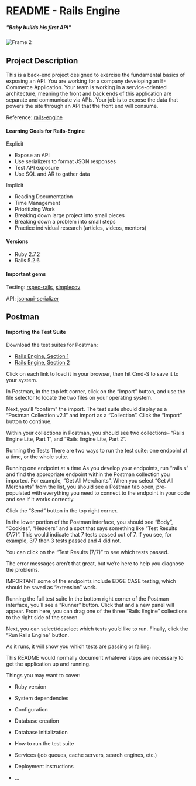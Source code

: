 # README - Rails Engine 
##### "Baby builds his first API"

![Frame 2](http://4.bp.blogspot.com/_1OtpoORxJIM/TUhJEOe9eWI/AAAAAAAADIY/yPGvKCFf4x0/s1600/I%2Bthink%2BI%2Bcan_train.jpg)

## Project Description 

This is a back-end project designed to exercise the fundamental basics of exposing an API. You are working for a company developing an E-Commerce Application. Your team is working in a service-oriented architecture, meaning the front and back ends of this application are separate and communicate via APIs. Your job is to expose the data that powers the site through an API that the front end will consume.

Reference: [rails-engine](https://backend.turing.edu/module3/projects/rails_engine_lite/)

#### Learning Goals for Rails-Engine

Explicit
- Expose an API
- Use serializers to format JSON responses 
- Test API exposure 
- Use SQL and AR to gather data

Implicit 
- Reading Documentation 
- Time Management 
- Prioritizing Work 
- Breaking down large project into small pieces 
- Breaking down a problem into small steps 
- Practice individual research (articles, videos, mentors)

#### Versions 

- Ruby 2.7.2
- Rails 5.2.6

#### Important gems

Testing: [rspec-rails](https://github.com/rspec/rspec-rails), [simplecov](https://github.com/simplecov-ruby/simplecov)

API: [jsonapi-serializer](https://github.com/fotinakis/jsonapi-serializers)

## Postman

#### Importing the Test Suite

Download the test suites for Postman:

- [Rails Engine, Section 1](https://backend.turing.edu/module3/projects/rails_engine_lite/RailsEngineSection1.postman_collection.json)
- [Rails Engine, Section 2](https://backend.turing.edu/module3/projects/rails_engine_lite/RailsEngineSection2.postman_collection.json)


Click on each link to load it in your browser, then hit Cmd-S to save it to your system.

In Postman, in the top left corner, click on the “Import” button, and use the file selector to locate the two files on your operating system.

Next, you’ll “confirm” the import. The test suite should display as a “Postman Collection v2.1” and import as a “Collection”. Click the “Import” button to continue.

Within your collections in Postman, you should see two collections– “Rails Engine Lite, Part 1”, and “Rails Engine Lite, Part 2”.

Running the Tests
There are two ways to run the test suite: one endpoint at a time, or the whole suite.

Running one endpoint at a time
As you develop your endpoints, run “rails s” and find the appropriate endpoint within the Postman collection you imported. For example, “Get All Merchants”. When you select “Get All Merchants” from the list, you should see a Postman tab open, pre-populated with everything you need to connect to the endpoint in your code and see if it works correctly.

Click the “Send” button in the top right corner.

In the lower portion of the Postman interface, you should see “Body”, “Cookies”, “Headers” and a spot that says something like “Test Results (7/7)”. This would indicate that 7 tests passed out of 7. If you see, for example, 3/7 then 3 tests passed and 4 did not.

You can click on the “Test Results (7/7)” to see which tests passed.

The error messages aren’t that great, but we’re here to help you diagnose the problems.

IMPORTANT some of the endpoints include EDGE CASE testing, which should be saved as “extension” work.

Running the full test suite
In the bottom right corner of the Postman interface, you’ll see a “Runner” button. Click that and a new panel will appear. From here, you can drag one of the three “Rails Engine” collections to the right side of the screen.

Next, you can select/deselect which tests you’d like to run. Finally, click the “Run Rails Engine” button.

As it runs, it will show you which tests are passing or failing.













This README would normally document whatever steps are necessary to get the
application up and running.

Things you may want to cover:

* Ruby version

* System dependencies

* Configuration

* Database creation

* Database initialization

* How to run the test suite

* Services (job queues, cache servers, search engines, etc.)

* Deployment instructions

* ...
